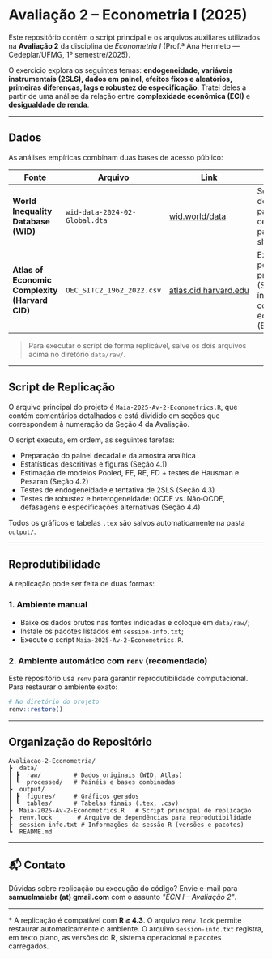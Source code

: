 # Avaliação 2 – Econometria I (2025)

Este repositório contém o script principal e os arquivos auxiliares utilizados na **Avaliação 2** da disciplina de *Econometria I* (Prof.ª Ana Hermeto — Cedeplar/UFMG, 1º semestre/2025).

O exercício explora os seguintes temas: **endogeneidade, variáveis instrumentais (2SLS), dados em painel, efeitos fixos e aleatórios, primeiras diferenças, lags e robustez de especificação**. Tratei deles a partir de uma análise da relação entre **complexidade econômica (ECI)** e **desigualdade de renda**.

---

## Dados

As análises empíricas combinam duas bases de acesso público:

| Fonte                                          | Arquivo                       | Link                                                    | Descrição                                                                       |
| ---------------------------------------------- | ----------------------------- | ------------------------------------------------------- | ------------------------------------------------------------------------------- |
| **World Inequality Database (WID)**            | `wid-data-2024-02-Global.dta` | [wid.world/data](https://wid.world/data/)               | Séries de desigualdade para centenas de países (Gini, shares etc.)              |
| **Atlas of Economic Complexity (Harvard CID)** | `OEC_SITC2_1962_2022.csv`     | [atlas.cid.harvard.edu](https://atlas.cid.harvard.edu/) | Exportações por produto/país (SITC-2) e índices de complexidade econômica (ECI) |

> Para executar o script de forma replicável, salve os dois arquivos acima no diretório `data/raw/`.

---

## Script de Replicação

O arquivo principal do projeto é `Maia-2025-Av-2-Econometrics.R`, que contém comentários detalhados e está dividido em seções que correspondem à numeração da Seção 4 da Avaliação.

O script executa, em ordem, as seguintes tarefas:

* Preparação do painel decadal e da amostra analítica
* Estatísticas descritivas e figuras (Seção 4.1)
* Estimação de modelos Pooled, FE, RE, FD + testes de Hausman e Pesaran (Seção 4.2)
* Testes de endogeneidade e tentativa de 2SLS (Seção 4.3)
* Testes de robustez e heterogeneidade: OCDE vs. Não‐OCDE, defasagens e especificações alternativas (Seção 4.4)

Todos os gráficos e tabelas `.tex` são salvos automaticamente na pasta `output/`.

---

## Reprodutibilidade

A replicação pode ser feita de duas formas:

### 1. Ambiente manual

* Baixe os dados brutos nas fontes indicadas e coloque em `data/raw/`;
* Instale os pacotes listados em `session-info.txt`;
* Execute o script `Maia-2025-Av-2-Econometrics.R`.

### 2. Ambiente automático com `renv` (recomendado)

Este repositório usa `renv` para garantir reprodutibilidade computacional. Para restaurar o ambiente exato:

```r
# No diretório do projeto
renv::restore()
```

---

## Organização do Repositório

```plaintext
Avaliacao-2-Econometria/
┣  data/
┃ ┣  raw/         # Dados originais (WID, Atlas)
┃ ┗  processed/   # Painéis e bases combinadas
┣  output/
┃ ┣  figures/     # Gráficos gerados
┃ ┗  tables/      # Tabelas finais (.tex, .csv)
┣  Maia-2025-Av-2-Econometrics.R   # Script principal de replicação
┣  renv.lock       # Arquivo de dependências para reprodutibilidade
┣  session-info.txt # Informações da sessão R (versões e pacotes)
┗  README.md
```

---

## 📬 Contato

Dúvidas sobre replicação ou execução do código?
Envie e-mail para **samuelmaiabr (at) gmail.com** com o assunto *"ECN I – Avaliação 2"*.

---

\* A replicação é compatível com **R ≥ 4.3**. O arquivo `renv.lock` permite restaurar automaticamente o ambiente. O arquivo `session-info.txt` registra, em texto plano, as versões do R, sistema operacional e pacotes carregados.

